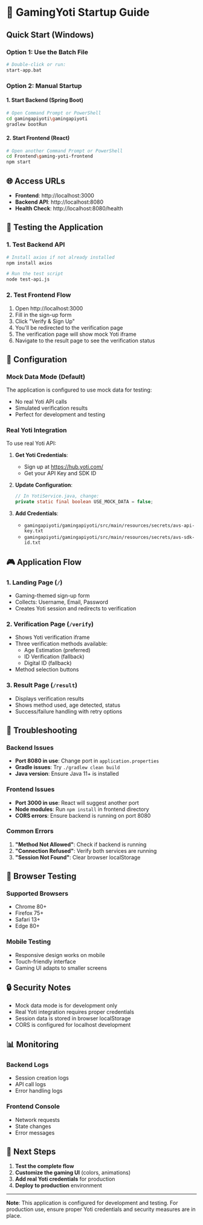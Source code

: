 # 🚀 GamingYoti Startup Guide

## Quick Start (Windows)

### Option 1: Use the Batch File
```bash
# Double-click or run:
start-app.bat
```

### Option 2: Manual Startup

#### 1. Start Backend (Spring Boot)
```bash
# Open Command Prompt or PowerShell
cd gamingapiyoti\gamingapiyoti
gradlew bootRun
```

#### 2. Start Frontend (React)
```bash
# Open another Command Prompt or PowerShell
cd Frontend\gaming-yoti-frontend
npm start
```

## 🌐 Access URLs

- **Frontend**: http://localhost:3000
- **Backend API**: http://localhost:8080
- **Health Check**: http://localhost:8080/health

## 🧪 Testing the Application

### 1. Test Backend API
```bash
# Install axios if not already installed
npm install axios

# Run the test script
node test-api.js
```

### 2. Test Frontend Flow
1. Open http://localhost:3000
2. Fill in the sign-up form
3. Click "Verify & Sign Up"
4. You'll be redirected to the verification page
5. The verification page will show mock Yoti iframe
6. Navigate to the result page to see the verification status

## 🔧 Configuration

### Mock Data Mode (Default)
The application is configured to use mock data for testing:
- No real Yoti API calls
- Simulated verification results
- Perfect for development and testing

### Real Yoti Integration
To use real Yoti API:

1. **Get Yoti Credentials**:
   - Sign up at https://hub.yoti.com/
   - Get your API Key and SDK ID

2. **Update Configuration**:
   ```java
   // In YotiService.java, change:
   private static final boolean USE_MOCK_DATA = false;
   ```

3. **Add Credentials**:
   - `gamingapiyoti/gamingapiyoti/src/main/resources/secrets/avs-api-key.txt`
   - `gamingapiyoti/gamingapiyoti/src/main/resources/secrets/avs-sdk-id.txt`

## 🎮 Application Flow

### 1. Landing Page (`/`)
- Gaming-themed sign-up form
- Collects: Username, Email, Password
- Creates Yoti session and redirects to verification

### 2. Verification Page (`/verify`)
- Shows Yoti verification iframe
- Three verification methods available:
  - Age Estimation (preferred)
  - ID Verification (fallback)
  - Digital ID (fallback)
- Method selection buttons

### 3. Result Page (`/result`)
- Displays verification results
- Shows method used, age detected, status
- Success/failure handling with retry options

## 🐛 Troubleshooting

### Backend Issues
- **Port 8080 in use**: Change port in `application.properties`
- **Gradle issues**: Try `./gradlew clean build`
- **Java version**: Ensure Java 11+ is installed

### Frontend Issues
- **Port 3000 in use**: React will suggest another port
- **Node modules**: Run `npm install` in frontend directory
- **CORS errors**: Ensure backend is running on port 8080

### Common Errors
1. **"Method Not Allowed"**: Check if backend is running
2. **"Connection Refused"**: Verify both services are running
3. **"Session Not Found"**: Clear browser localStorage

## 📱 Browser Testing

### Supported Browsers
- Chrome 80+
- Firefox 75+
- Safari 13+
- Edge 80+

### Mobile Testing
- Responsive design works on mobile
- Touch-friendly interface
- Gaming UI adapts to smaller screens

## 🔒 Security Notes

- Mock data mode is for development only
- Real Yoti integration requires proper credentials
- Session data is stored in browser localStorage
- CORS is configured for localhost development

## 📊 Monitoring

### Backend Logs
- Session creation logs
- API call logs
- Error handling logs

### Frontend Console
- Network requests
- State changes
- Error messages

## 🎯 Next Steps

1. **Test the complete flow**
2. **Customize the gaming UI** (colors, animations)
3. **Add real Yoti credentials** for production
4. **Deploy to production** environment

---

**Note**: This application is configured for development and testing. For production use, ensure proper Yoti credentials and security measures are in place.
